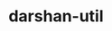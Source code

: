 ---
title: "darshan-util"
layout: cache
categories: [package, develop-2024-10-27]
meta: {"versions": ["3.4.6"], "compilers": ["gcc@=11.1.0", "gcc@=11.4.0", "gcc@=9.4.0", "oneapi@=2024.2.1"], "oss": ["ubuntu20.04", "ubuntu22.04"], "platforms": ["linux"], "targets": ["neoverse_v1", "neoverse_v2", "ppc64le", "x86_64_v3"], "stacks": ["data-vis-sdk", "e4s", "e4s-neoverse-v2", "e4s-neoverse_v1", "e4s-oneapi", "e4s-power", "root"], "num_specs": 9, "num_specs_by_stack": {"e4s-power": 1, "root": 9, "data-vis-sdk": 2, "e4s-neoverse_v1": 1, "e4s-neoverse-v2": 1, "e4s": 2, "e4s-oneapi": 2}}
spec_details: [{"hash": "mydeoon6e3p4j7fvehclydetlb335axb", "compiler": "gcc@=9.4.0", "versions": ["3.4.6"], "os": "ubuntu20.04", "platform": "linux", "target": "ppc64le", "variants": ["~apmpi", "~apxc", "build_system=autotools", "~bzip2"], "stacks": ["e4s-power", "root"], "size": "-", "tarball": "https://binaries.spack.io/develop-2024-10-27/build_cache/linux-ubuntu20.04-ppc64le/gcc-9.4.0/darshan-util-3.4.6/linux-ubuntu20.04-ppc64le-gcc-9.4.0-darshan-util-3.4.6-mydeoon6e3p4j7fvehclydetlb335axb.spack"}, {"hash": "rg2r4dhsb7y4m6t3qaoqpacbeiuqsqma", "compiler": "gcc@=11.1.0", "versions": ["3.4.6"], "os": "ubuntu20.04", "platform": "linux", "target": "x86_64_v3", "variants": ["~apmpi", "~apxc", "build_system=autotools", "~bzip2"], "stacks": ["data-vis-sdk", "root"], "size": "-", "tarball": "https://binaries.spack.io/develop-2024-10-27/build_cache/linux-ubuntu20.04-x86_64_v3/gcc-11.1.0/darshan-util-3.4.6/linux-ubuntu20.04-x86_64_v3-gcc-11.1.0-darshan-util-3.4.6-rg2r4dhsb7y4m6t3qaoqpacbeiuqsqma.spack"}, {"hash": "mbeg7252noktb6hq34jxs6dradjxymjy", "compiler": "gcc@=11.1.0", "versions": ["3.4.6"], "os": "ubuntu20.04", "platform": "linux", "target": "x86_64_v3", "variants": ["~apmpi", "~apxc", "build_system=autotools", "~bzip2"], "stacks": ["data-vis-sdk", "root"], "size": "-", "tarball": "https://binaries.spack.io/develop-2024-10-27/build_cache/linux-ubuntu20.04-x86_64_v3/gcc-11.1.0/darshan-util-3.4.6/linux-ubuntu20.04-x86_64_v3-gcc-11.1.0-darshan-util-3.4.6-mbeg7252noktb6hq34jxs6dradjxymjy.spack"}, {"hash": "keyi72xpgwcp3g4eftzhzipeeyz6d6vb", "compiler": "gcc@=11.4.0", "versions": ["3.4.6"], "os": "ubuntu22.04", "platform": "linux", "target": "neoverse_v1", "variants": ["~apmpi", "~apxc", "build_system=autotools", "~bzip2"], "stacks": ["e4s-neoverse_v1", "root"], "size": "-", "tarball": "https://binaries.spack.io/develop-2024-10-27/build_cache/linux-ubuntu22.04-neoverse_v1/gcc-11.4.0/darshan-util-3.4.6/linux-ubuntu22.04-neoverse_v1-gcc-11.4.0-darshan-util-3.4.6-keyi72xpgwcp3g4eftzhzipeeyz6d6vb.spack"}, {"hash": "vzwqmjsvwopbxc7kzf4fol4ntkcgcg7i", "compiler": "gcc@=11.4.0", "versions": ["3.4.6"], "os": "ubuntu22.04", "platform": "linux", "target": "neoverse_v2", "variants": ["~apmpi", "~apxc", "build_system=autotools", "~bzip2"], "stacks": ["e4s-neoverse-v2", "root"], "size": "-", "tarball": "https://binaries.spack.io/develop-2024-10-27/build_cache/linux-ubuntu22.04-neoverse_v2/gcc-11.4.0/darshan-util-3.4.6/linux-ubuntu22.04-neoverse_v2-gcc-11.4.0-darshan-util-3.4.6-vzwqmjsvwopbxc7kzf4fol4ntkcgcg7i.spack"}, {"hash": "7bexpif7itclvg2nyv4vbvmloqj45uiq", "compiler": "gcc@=11.4.0", "versions": ["3.4.6"], "os": "ubuntu22.04", "platform": "linux", "target": "x86_64_v3", "variants": ["~apmpi", "~apxc", "build_system=autotools", "~bzip2"], "stacks": ["e4s", "root"], "size": "-", "tarball": "https://binaries.spack.io/develop-2024-10-27/build_cache/linux-ubuntu22.04-x86_64_v3/gcc-11.4.0/darshan-util-3.4.6/linux-ubuntu22.04-x86_64_v3-gcc-11.4.0-darshan-util-3.4.6-7bexpif7itclvg2nyv4vbvmloqj45uiq.spack"}, {"hash": "77iaaaycblksxshbl7p6b255dmyufo2t", "compiler": "gcc@=11.4.0", "versions": ["3.4.6"], "os": "ubuntu22.04", "platform": "linux", "target": "x86_64_v3", "variants": ["~apmpi", "~apxc", "build_system=autotools", "~bzip2"], "stacks": ["e4s", "root"], "size": "-", "tarball": "https://binaries.spack.io/develop-2024-10-27/build_cache/linux-ubuntu22.04-x86_64_v3/gcc-11.4.0/darshan-util-3.4.6/linux-ubuntu22.04-x86_64_v3-gcc-11.4.0-darshan-util-3.4.6-77iaaaycblksxshbl7p6b255dmyufo2t.spack"}, {"hash": "rgmp7g5ybmw4z4yywyvjbnfajlgja5c7", "compiler": "oneapi@=2024.2.1", "versions": ["3.4.6"], "os": "ubuntu22.04", "platform": "linux", "target": "x86_64_v3", "variants": ["~apmpi", "~apxc", "build_system=autotools", "~bzip2"], "stacks": ["e4s-oneapi", "root"], "size": "-", "tarball": "https://binaries.spack.io/develop-2024-10-27/build_cache/linux-ubuntu22.04-x86_64_v3/oneapi-2024.2.1/darshan-util-3.4.6/linux-ubuntu22.04-x86_64_v3-oneapi-2024.2.1-darshan-util-3.4.6-rgmp7g5ybmw4z4yywyvjbnfajlgja5c7.spack"}, {"hash": "ki2muz5774hh4ayhabd7gqrh7obgzlp7", "compiler": "oneapi@=2024.2.1", "versions": ["3.4.6"], "os": "ubuntu22.04", "platform": "linux", "target": "x86_64_v3", "variants": ["~apmpi", "~apxc", "build_system=autotools", "~bzip2"], "stacks": ["e4s-oneapi", "root"], "size": "-", "tarball": "https://binaries.spack.io/develop-2024-10-27/build_cache/linux-ubuntu22.04-x86_64_v3/oneapi-2024.2.1/darshan-util-3.4.6/linux-ubuntu22.04-x86_64_v3-oneapi-2024.2.1-darshan-util-3.4.6-ki2muz5774hh4ayhabd7gqrh7obgzlp7.spack"}]
---